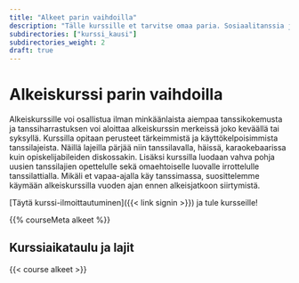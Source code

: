 ```yaml
---
title: "Alkeet parin vaihdoilla"
description: "Tälle kurssille et tarvitse omaa paria. Sosiaalitanssia ja uusiin ihmisiin tutustumista parhaimmillaan."
subdirectories: ["kurssi_kausi"]
subdirectories_weight: 2
draft: true
---
```

# Alkeiskurssi parin vaihdoilla
Alkeiskurssille voi osallistua ilman minkäänlaista aiempaa tanssikokemusta ja tanssiharrastuksen voi aloittaa alkeiskurssin merkeissä joko keväällä tai syksyllä. Kurssilla opitaan perusteet tärkeimmistä ja käyttökelpoisimmista tanssilajeista. Näillä lajeilla pärjää niin tanssilavalla, häissä, karaokebaarissa kuin opiskelijabileiden diskossakin. Lisäksi kurssilla luodaan vahva pohja uusien tanssilajien opettelulle sekä omaehtoiselle luovalle irrottelulle tanssilattialla. Mikäli et vapaa-ajalla käy tanssimassa, suosittelemme käymään alkeiskurssilla vuoden ajan ennen alkeisjatkoon siirtymistä.

[Täytä kurssi-ilmoittautuminen]({{< link signin >}}) ja tule kursseille!

{{% courseMeta alkeet %}}

## Kurssiaikataulu ja lajit
{{< course alkeet >}}

